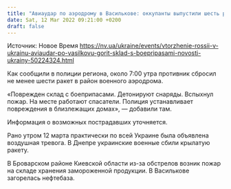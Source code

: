 ```yaml
---
title: "Авиаудар по аэродрому в Василькове: оккупанты выпустили шесть ракет, горит склад с боеприпасами, детонируют снаряды"
date: Sat, 12 Mar 2022 09:21:00 +0200
draft: false
---
```

Источник: Новое Время https://nv.ua/ukraine/events/vtorzhenie-rossii-v-ukrainu-aviaudar-po-vasilkovu-gorit-sklad-s-boepripasami-novosti-ukrainy-50224324.html


 Как сообщили в полиции региона, около 7:00 утра противник сбросил не менее шести ракет в район военного аэродрома.

«Поврежден склад с боеприпасами. Детонируют снаряды. Вспыхнул пожар. На месте работают спасатели. Полиция устанавливает повреждения в близлежащих домах», — добавили там.

Информация о возможных пострадавших уточняется.

Рано утром 12 марта практически по всей Украине была объявлена воздушная тревога. В Днепре украинские военные сбили крылатую ракету.

В Броварском районе Киевской области из-за обстрелов возник пожар на складе хранения замороженной продукции. В Василькове загорелась нефтебаза.
